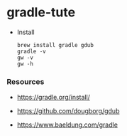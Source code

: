 # gradle-tute

- Install
    ```
    brew install gradle gdub
    gradle -v
    gw -v
    gw -h
    ```

### Resources

- https://gradle.org/install/

- https://github.com/dougborg/gdub

- https://www.baeldung.com/gradle

